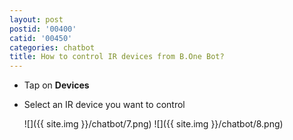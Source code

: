 ```yaml
---
layout: post
postid: '00400'
catid: '00450'
categories: chatbot
title: How to control IR devices from B.One Bot?
---
```


- Tap on **Devices**
- Select an IR device you want to control

  ![]({{ site.img }}/chatbot/7.png)  ![]({{ site.img }}/chatbot/8.png)